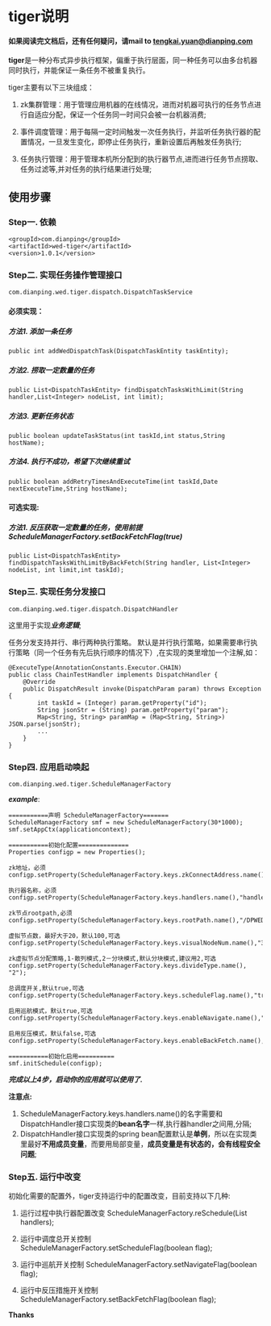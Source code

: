 # tiger说明
#### 如果阅读完文档后，还有任何疑问，请mail to tengkai.yuan@dianping.com

**tiger**是一种分布式异步执行框架，偏重于执行层面，同一种任务可以由多台机器同时执行，并能保证一条任务不被重复执行。

tiger主要有以下三块组成：

1. zk集群管理：用于管理应用机器的在线情况，进而对机器可执行的任务节点进行自适应分配，保证一个任务同一时间只会被一台机器消费;

2. 事件调度管理：用于每隔一定时间触发一次任务执行，并监听任务执行器的配置情况，一旦发生变化，即停止任务执行，重新设置后再触发任务执行;

3. 任务执行管理：用于管理本机所分配到的执行器节点,进而进行任务节点捞取、任务过滤等,并对任务的执行结果进行处理;

## 使用步骤
### Step一. 依赖
```
<groupId>com.dianping</groupId>
<artifactId>wed-tiger</artifactId>
<version>1.0.1</version>
```
### Step二. 实现任务操作管理接口
```
com.dianping.wed.tiger.dispatch.DispatchTaskService
```
#### 必须实现：
##### 方法1. 添加一条任务
``
public int addWedDispatchTask(DispatchTaskEntity taskEntity);
``
##### 方法2. 捞取一定数量的任务
``
public List<DispatchTaskEntity> findDispatchTasksWithLimit(String handler,List<Integer> nodeList, int limit);
``
##### 方法3. 更新任务状态
``
public boolean updateTaskStatus(int taskId,int status,String hostName);
``
##### 方法4. 执行不成功，希望下次继续重试
``
public boolean addRetryTimesAndExecuteTime(int taskId,Date nextExecuteTime,String hostName);
``

#### 可选实现:
##### 方法1. 反压获取一定数量的任务，使用前提ScheduleManagerFactory.setBackFetchFlag(true)
``
public List<DispatchTaskEntity> findDispatchTasksWithLimitByBackFetch(String handler, List<Integer> nodeList, int limit,int taskId);
``
### Step三. 实现任务分发接口
```
com.dianping.wed.tiger.dispatch.DispatchHandler
```
这里用于实现***业务逻辑***;

任务分发支持并行、串行两种执行策略。 默认是并行执行策略，如果需要串行执行策略（同一个任务有先后执行顺序的情况下）,在实现的类里增加一个注解,如：

```
@ExecuteType(AnnotationConstants.Executor.CHAIN)
public class ChainTestHandler implements DispatchHandler {
    @Override
    public DispatchResult invoke(DispatchParam param) throws Exception {
        int taskId = (Integer) param.getProperty("id");
        String jsonStr = (String) param.getProperty("param");
        Map<String, String> paramMap = (Map<String, String>) JSON.parse(jsonStr);
        ...
    }
}
```
### Step四. 应用启动唤起
```
com.dianping.wed.tiger.ScheduleManagerFactory
```
***example***:

```
===========声明 ScheduleManagerFactory=======
ScheduleManagerFactory smf = new ScheduleManagerFactory(30*1000); smf.setAppCtx(applicationcontext);

===========初始化配置==============
Properties configp = new Properties();

zk地址，必须
configp.setProperty(ScheduleManagerFactory.keys.zkConnectAddress.name(),"127.0.0.1:2181,127.0.1.1:2181");

执行器名称，必须
configp.setProperty(ScheduleManagerFactory.keys.handlers.name(),"handler1,hander2,hangdler3");

zk节点rootpath,必须
configp.setProperty(ScheduleManagerFactory.keys.rootPath.name(),"/DPWED");

虚拟节点数，最好大于20，默认100,可选
configp.setProperty(ScheduleManagerFactory.keys.visualNodeNum.name(),"30");

zk虚拟节点分配策略,1-散列模式,2－分块模式,默认分块模式,建议用2,可选
configp.setProperty(ScheduleManagerFactory.keys.divideType.name(), "2");

总调度开关,默认true,可选
configp.setProperty(ScheduleManagerFactory.keys.scheduleFlag.name(),"true");

启用巡航模式，默认true,可选
configp.setProperty(ScheduleManagerFactory.keys.enableNavigate.name(),"true");

启用反压模式，默认false,可选
configp.setProperty(ScheduleManagerFactory.keys.enableBackFetch.name(),"false");

===========初始化启用==========
smf.initSchedule(configp);
```
***完成以上4步，启动你的应用就可以使用了.***

**注意点:**

1. ScheduleManagerFactory.keys.handlers.name()的名字需要和DispatchHandler接口实现类的**bean名字**一样,执行器handler之间用,分隔;
2. DispatchHandler接口实现类的spring bean配置默认是**单例**，所以在实现类里最好**不用成员变量**，而要用局部变量，**成员变量是有状态的，会有线程安全问题**;

### Step五. 运行中改变
初始化需要的配置外，tiger支持运行中的配置改变，目前支持以下几种:

1. 运行过程中执行器配置改变
ScheduleManagerFactory.reSchedule(List<String> handlers);

2. 运行中调度总开关控制
ScheduleManagerFactory.setScheduleFlag(boolean flag);

3. 运行中巡航开关控制
ScheduleManagerFactory.setNavigateFlag(boolean flag);

4. 运行中反压措施开关控制
ScheduleManagerFactory.setBackFetchFlag(boolean flag);

**Thanks** 